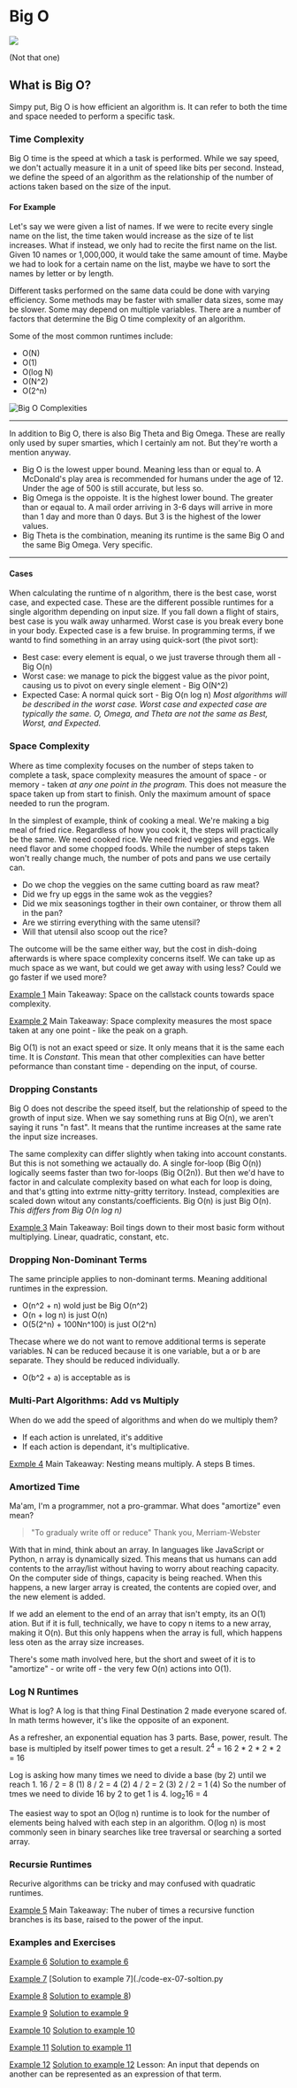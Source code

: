 # Big O
![](/assets/images/big-o-anime.jpg)

(Not that one)
## What is Big O?
Simpy put, Big O is how efficient an algorithm is. It can refer to both the time and space needed to perform a specific task.

### Time Complexity
Big O time is the speed at which a task is performed. While we say speed, we don't actually measure it in a unit of speed like bits per second. 
Instead, we define the speed of an algorithm as the relationship of the number of actions taken based on the size of the input.

#### For Example
Let's say we were given a list of names. If we were to recite every single name on the list, the time taken would increase as the size of te list increases. What if instead, we only had to recite the first name on the list. Given 10 names or 1,000,000, it would take the same amount of time. Maybe we had to look for a certain name on the list, maybe we have to sort the names by letter or by length. 

Different tasks performed on the same data could be done with varying efficiency. Some methods may be faster with smaller data sizes, some may be slower. Some may depend on multiple variables. There are a number of factors that determine the Big O time complexity of an algorithm.

Some of the most common runtimes include:
- O(N)
- O(1)
- O(log N)
- O(N^2)
- O(2^n)

![Big O Complexities](/assets/images/big-o-graph.jpeg)

***
In addition to Big O, there is also Big Theta and Big Omega.
These are really only used by super smarties, which I certainly am not. But they're worth a mention anyway.
- Big O is the lowest upper bound. Meaning less than or equal to. A McDonald's play area is recommended for humans under the age of 12. Under the age of 500 is still accurate, but less so. 
- Big Omega is the oppoiste. It is the highest lower bound. The greater than or eqaual to. A mail order arriving in 3-6 days will arrive in more than 1 day and more than 0 days. But 3 is the highest of the lower values.
- Big Theta is the combination, meaning its runtime is the same Big O and the same Big Omega. Very specific.
***

#### Cases
When calculating the runtime of n algorithm, there is the best case, worst case, and expected case. These are the different possible runtimes for a single algorithm depending on input size. 
If you fall down a flight of stairs, best case is you walk away unharmed. Worst case is you break every bone in your body. Expected case is a few bruise.
In programming terms, if we wantd to find something in an array using quick-sort (the pivot sort):
- Best case: every element is equal, o we just traverse through them all - Big O(n)
- Worst case: we manage to pick the biggest value as the pivor point, causing us to pivot on every single element - Big O(N^2)
- Expected Case: A normal quick sort - Big O(n log n)
*Most algorithms will be described in the worst case. Worst case and expected case are typically the same.*
*O, Omega, and Theta are not the same as Best, Worst, and Expected.*

### Space Complexity
Where as time complexity focuses on the number of steps taken to complete a task, space complexity measures the amount of space - or memory - taken *at any one point in the program.* This does not measure the space taken up from start to finish. Only the maximum amount of space needed to run the program.

In the simplest of example, think of cooking a meal. We're making a big meal of fried rice. Regardless of how you cook it, the steps will practically be the same. We need cooked rice. We need fried veggies and eggs. We need flavor and some chopped foods. While the number of steps taken won't really change much, the number of pots and pans we use certaily can. 
- Do we chop the veggies on the same cutting board as raw meat? 
- Did we fry up eggs in the same wok as the veggies? 
- Did we mix seasonings togther in their own container, or throw them all in the pan?
- Are we stirring everything with the same utensil? 
- Will that utensil also scoop out the rice?

The outcome will be the same either way, but the cost in dish-doing afterwards is where space complexity concerns itself. We can take up as much space as we want, but could we get away with using less? Could we go faster if we used more?

[Example 1](./code-ex-01.py)
Main Takeaway:
Space on the callstack counts towards space complexity.

[Example 2](./code-ex-02.py)
Main Takeaway:
Space complexity measures the most space taken at any one point - like the peak on a graph.

Big O(1) is not an exact speed or size. It only means that it is the same each time. It is *Constant*.
This mean that other complexities can have better peformance than constant time - depending on the input, of course.

### Dropping Constants
Big O does not describe the speed itself, but the relationship of speed to the growth of input size. When we say something runs at Big O(n), we aren't saying it runs "n fast". It means that the runtime increases at the same rate the input size increases.

The same complexity can differ slightly when taking into account constants. But this is not something we actaually do. A single for-loop (Big O(n)) logically seems faster than two for-loops (Big O(2n)). But then we'd have to factor in and calculate complexity based on what each for loop is doing, and that's gtting into extrme nitty-gritty territory. Instead, complexities are scaled down witout any constants/coefficients. Big O(n) is just Big O(n).
*This differs from Big O(n log n)*

[Example 3](./code-ex-03.py)
Main Takeaway:
Boil tings down to their most basic form without multiplying. Linear, quadratic, constant, etc.

### Dropping Non-Dominant Terms
The same principle applies to non-dominant terms. Meaning additional runtimes in the expression.
- O(n^2 + n) wold just be Big O(n^2)
- O(n + log n) is just O(n)
- O(5(2^n) + 100Nn^100) is just O(2^n)

Thecase where we do not want to remove additional terms is seperate variables. N can be reduced because it is one variable, but a or b are separate. They should be reduced individually.
- O(b^2 + a) is acceptable as is

### Multi-Part Algorithms: Add vs Multiply
When do we add the speed of algorithms and when do we multiply them?
- If each action is unrelated, it's additive
- If each action is dependant, it's multiplicative.

[Exmple 4](./code-ex-04.py)
Main Takeaway:
Nesting means multiply. A steps B times.

### Amortized Time
Ma'am, I'm a programmer, not a pro-grammar. What does "amortize" even mean?
> "To gradualy write off or reduce"
Thank you, Merriam-Webster

With that in mind, think about an array. In languages like JavaScript or Python, n array is dynamically sized. This means that us humans can add contents to the array/list without having to worry about reaching capacity.
On the computer side of things, capacity is being reached. When this happens, a new larger array is created, the contents are copied over, and the new element is added.

If we add an element to the end of an array that isn't empty, its an O(1) ation. But if it is full, technically, we have to copy n items to a new array, making it O(n). But this only happens when the array is full, which happens less oten as the array size increases.

There's some math involved here, but the short and sweet of it is to "amortize" - or write off - the very few O(n) actions into O(1).

### Log N Runtimes
What is log? A log is that thing Final Destination 2 made everyone scared of. In math terms however, it's like the opposite of an exponent.

As a refresher, an exponential equation has 3 parts. Base, power, result.
The base is multipled by itself power times to get a result.
2<sup>4</sup> = 16
2 * 2 * 2 * 2 = 16

Log is asking how many times we need to divide a base (by 2) until we reach 1.
16 / 2 = 8 (1)
8 / 2 = 4 (2)
4 / 2 = 2 (3)
2 / 2 = 1 (4)
So the number of tmes we need to divide 16 by 2 to get 1 is 4. 
log<sub>2</sub>16 = 4

The easiest way to spot an O(log n) runtime is to look for the number of elements being halved with each step in an algorithm. O(log n) is most commonly seen in binary searches like tree traversal or searching a sorted array.

### Recursie Runtimes
Recurive algorithms can be tricky and may confused with quadratic runtimes.

[Example 5](./code-ex-05.py)
Main Takeaway:
The nuber of times a recursive function branches is its base, raised to the power of the input.

### Examples and Exercises
[Example 6](./code-ex-06.py)
[Solution to example 6](./code-ex-06-solution.py)

[Example 7](./code-ex-07.py)
[Solution to example 7](./code-ex-07-soltion.py

[Example 8](./code-ex-08.py)
[Solution to example 8](./code-ex-08-solution.py))

[Example 9](./code-ex-09.py)
[Solution to example 9](./code-ex-09-solution.py)

[Example 10](./code-ex-10.py)
[Solution to example 10](./code-ex-10-solution.py)

[Example 11](./code-ex-11.py)
[Solution to example 11](./code-ex-11-solution.py)

[Example 12](./code-ex-12.py)
[Solution to example 12](./code-ex-12-solution.py)
Lesson: An input that depends on another can be represented as an expression of that term.